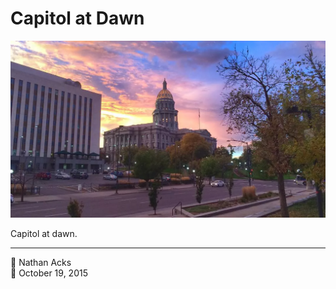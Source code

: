 # Capitol at Dawn

![The Colorado state capitol at dawn](assets/1cc5add968e0c22df4f19991a61cc4be.webp)

Capitol at dawn.

- - - -

<span aria-hidden="true">👤</span> Nathan Acks  
<span aria-hidden="true">📅</span> October 19, 2015
